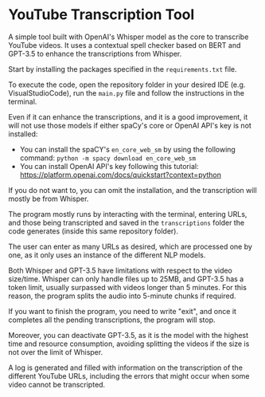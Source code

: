 # YouTube Transcription Tool

A simple tool built with OpenAI's Whisper model as the core to transcribe YouTube videos. It uses a contextual spell checker based on BERT and GPT-3.5 to enhance the transcriptions from Whisper.

Start by installing the packages specified in the `requirements.txt` file.

To execute the code, open the repository folder in your desired IDE (e.g. VisualStudioCode), run the `main.py` file and follow the instructions in the terminal. 

Even if it can enhance the transcriptions, and it is a good improvement, it will not use those models if either spaCy's core or OpenAI API's key is not installed:

* You can install the spaCY's `en_core_web_sm` by using the following command: `python -m spacy download en_core_web_sm`
* You can install OpenAI API's key following this tutorial: https://platform.openai.com/docs/quickstart?context=python

If you do not want to, you can omit the installation, and the transcription will mostly be from Whisper.

The program mostly runs by interacting with the terminal, entering URLs, and those being transcripted and saved in the `transcriptions` folder the code generates (inside this same repository folder).

The user can enter as many URLs as desired, which are processed one by one, as it only uses an instance of the different NLP models.

Both Whisper and GPT-3.5 have limitations with respect to the video size/time. Whisper can only handle files up to 25MB, and GPT-3.5 has a token limit, usually surpassed with videos longer than 5 minutes. For this reason, the program splits the audio into 5-minute chunks if required.

If you want to finish the program, you need to write "exit", and once it completes all the pending transcriptions, the program will stop.

Moreover, you can deactivate GPT-3.5, as it is the model with the highest time and resource consumption, avoiding splitting the videos if the size is not over the limit of Whisper.

A log is generated and filled with information on the transcription of the different YouTube URLs, including the errors that might occur when some video cannot be transcripted.
